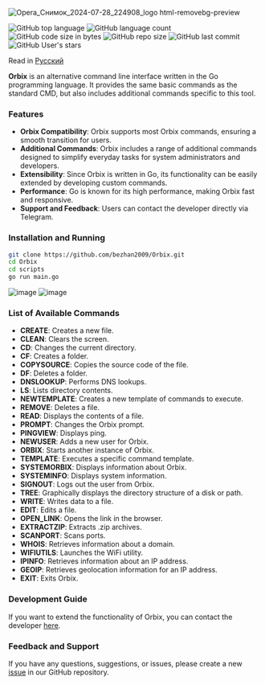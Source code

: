 
![Opera_Снимок_2024-07-28_224908_logo html-removebg-preview](https://github.com/user-attachments/assets/9849e2a9-af26-4e69-bc3e-b335ecdacedc)


![GitHub top language](https://img.shields.io/github/languages/top/bezhan2009/ORPXI) 
![GitHub language count](https://img.shields.io/github/languages/count/bezhan2009/ORPXI)
![GitHub code size in bytes](https://img.shields.io/github/languages/code-size/bezhan2009/ORPXI)
![GitHub repo size](https://img.shields.io/github/repo-size/bezhan2009/ORPXI) 
![GitHub last commit](https://img.shields.io/github/last-commit/bezhan2009/ORPXI)
![GitHub User's stars](https://img.shields.io/github/stars/bezhan2009?style=social)

Read in [Русский](README.ru.md)

**Orbix** is an alternative command line interface written in the Go programming language. It provides the same basic commands as the standard CMD, but also includes additional commands specific to this tool.

### Features

- **Orbix Compatibility**: Orbix supports most Orbix commands, ensuring a smooth transition for users.
- **Additional Commands**: Orbix includes a range of additional commands designed to simplify everyday tasks for system administrators and developers.
- **Extensibility**: Since Orbix is written in Go, its functionality can be easily extended by developing custom commands.
- **Performance**: Go is known for its high performance, making Orbix fast and responsive.
- **Support and Feedback**: Users can contact the developer directly via Telegram.

### Installation and Running

```bash
git clone https://github.com/bezhan2009/Orbix.git
cd Orbix
cd scripts
go run main.go
```
![image](https://github.com/user-attachments/assets/acab7584-39ef-43ae-82a9-d022bbfc9359)
![image](https://github.com/user-attachments/assets/7c4c019a-2372-4f0f-9303-fb368fe3bd83)

### List of Available Commands

- **CREATE**: Creates a new file.
- **CLEAN**: Clears the screen.
- **CD**: Changes the current directory.
- **CF**: Creates a folder.
- **COPYSOURCE**: Copies the source code of the file.
- **DF**: Deletes a folder.
- **DNSLOOKUP**: Performs DNS lookups.
- **LS**: Lists directory contents.
- **NEWTEMPLATE**: Creates a new template of commands to execute.
- **REMOVE**: Deletes a file.
- **READ**: Displays the contents of a file.
- **PROMPT**: Changes the Orbix prompt.
- **PINGVIEW**: Displays ping.
- **NEWUSER**: Adds a new user for Orbix.
- **ORBIX**: Starts another instance of Orbix.
- **TEMPLATE**: Executes a specific command template.
- **SYSTEMORBIX**: Displays information about Orbix.
- **SYSTEMINFO**: Displays system information.
- **SIGNOUT**: Logs out the user from Orbix.
- **TREE**: Graphically displays the directory structure of a disk or path.
- **WRITE**: Writes data to a file.
- **EDIT**: Edits a file.
- **OPEN_LINK**: Opens the link in the browser.
- **EXTRACTZIP**: Extracts .zip archives.
- **SCANPORT**: Scans ports.
- **WHOIS**: Retrieves information about a domain.
- **WIFIUTILS**: Launches the WiFi utility.
- **IPINFO**: Retrieves information about an IP address.
- **GEOIP**: Retrieves geolocation information for an IP address.
- **EXIT**: Exits Orbix.

### Development Guide

If you want to extend the functionality of Orbix, you can contact the developer [here](https://t.me/Rust_Bezhan).

### Feedback and Support

If you have any questions, suggestions, or issues, please create a new [issue](https://github.com/bezhan2009/Orbix/issues/new) in our GitHub repository.

